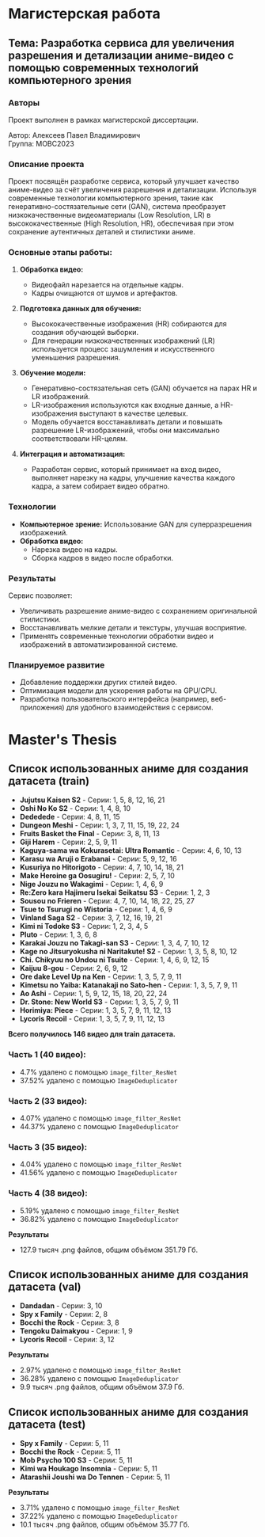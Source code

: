 # Магистерская работа

## Тема: Разработка сервиса для увеличения разрешения и детализации аниме-видео с помощью современных технологий компьютерного зрения

### Авторы
Проект выполнен в рамках магистерской диссертации. 

Автор: Алексеев Павел Владимирович  
Группа: МОВС2023


### Описание проекта

Проект посвящён разработке сервиса, который улучшает качество аниме-видео за счёт увеличения разрешения и детализации. Используя современные технологии компьютерного зрения, такие как генеративно-состязательные сети (GAN), система преобразует низкокачественные видеоматериалы (Low Resolution, LR) в высококачественные (High Resolution, HR), обеспечивая при этом сохранение аутентичных деталей и стилистики аниме.

### Основные этапы работы:

1. **Обработка видео:**
    - Видеофайл нарезается на отдельные кадры.
    - Кадры очищаются от шумов и артефактов.

2. **Подготовка данных для обучения:**
    - Высококачественные изображения (HR) собираются для создания обучающей выборки.
    - Для генерации низкокачественных изображений (LR) используется процесс зашумления и искусственного уменьшения разрешения.

3. **Обучение модели:**
    - Генеративно-состязательная сеть (GAN) обучается на парах HR и LR изображений.
    - LR-изображения используются как входные данные, а HR-изображения выступают в качестве целевых.
    - Модель обучается восстанавливать детали и повышать разрешение LR-изображений, чтобы они максимально соответствовали HR-целям.

4. **Интеграция и автоматизация:**
    - Разработан сервис, который принимает на вход видео, выполняет нарезку на кадры, улучшение качества каждого кадра, а затем собирает видео обратно.

### Технологии

- **Компьютерное зрение:** Использование GAN для суперразрешения изображений.
- **Обработка видео:**
    - Нарезка видео на кадры.
    - Сборка кадров в видео после обработки.

### Результаты

Сервис позволяет:
- Увеличивать разрешение аниме-видео с сохранением оригинальной стилистики.
- Восстанавливать мелкие детали и текстуры, улучшая восприятие.
- Применять современные технологии обработки видео и изображений в автоматизированной системе.

### Планируемое развитие
- Добавление поддержки других стилей видео.
- Оптимизация модели для ускорения работы на GPU/CPU.
- Разработка пользовательского интерфейса (например, веб-приложения) для удобного взаимодействия с сервисом.

# Master's Thesis

## Список использованных аниме для создания датасета (train)

- **Jujutsu Kaisen S2** - Серии: 1, 5, 8, 12, 16, 21
- **Oshi No Ko S2** - Серии: 1, 4, 8, 10
- **Dededede** - Серии: 4, 8, 11, 15
- **Dungeon Meshi** - Серии: 1, 3, 7, 11, 15, 19, 22, 24
- **Fruits Basket the Final** - Серии: 3, 8, 11, 13
- **Giji Harem** - Серии: 2, 5, 9, 11
- **Kaguya-sama wa Kokurasetai: Ultra Romantic** - Серии: 4, 6, 10, 13
- **Karasu wa Aruji o Erabanai** - Серии: 5, 9, 12, 16
- **Kusuriya no Hitorigoto** - Серии: 4, 7, 10, 14, 18, 21
- **Make Heroine ga Oosugiru!** - Серии: 2, 5, 7, 10
- **Nige Jouzu no Wakagimi** - Серии: 1, 4, 6, 9
- **Re:Zero kara Hajimeru Isekai Seikatsu S3** - Серии: 1, 2, 3
- **Sousou no Frieren** - Серии: 4, 7, 10, 14, 18, 22, 25, 27
- **Tsue to Tsurugi no Wistoria** - Серии: 1, 4, 6, 9
- **Vinland Saga S2** - Серии: 3, 7, 12, 16, 19, 21
- **Kimi ni Todoke S3** - Серии: 1, 2, 3, 4, 5
- **Pluto** - Серии: 1, 3, 6, 8
- **Karakai Jouzu no Takagi-san S3** - Серии: 1, 3, 4, 7, 10, 12
- **Kage no Jitsuryokusha ni Naritakute! S2** - Серии: 1, 3, 5, 8, 10, 12
- **Chi. Chikyuu no Undou ni Tsuite** - Серии: 1, 4, 6, 9, 12, 15
- **Kaijuu 8-gou** - Серии: 2, 6, 9, 12
- **Ore dake Level Up na Ken** - Серии: 1, 3, 5, 7, 9, 11
- **Kimetsu no Yaiba: Katanakaji no Sato-hen** - Серии: 1, 3, 5, 7, 9, 11
- **Ao Ashi** - Серии: 1, 5, 9, 12, 15, 18, 20, 22, 24
- **Dr. Stone: New World S3** - Серии: 1, 3, 5, 7, 9, 11
- **Horimiya: Piece** - Серии: 1, 3, 5, 7, 9, 11, 12, 13
- **Lycoris Recoil** - Серии: 1, 3, 5, 7, 9, 11, 12, 13

**Всего получилось 146 видео для train датасета.**

### Часть 1 (40 видео):
- 4.7% удалено с помощью `image_filter_ResNet`
- 37.52% удалено с помощью `ImageDeduplicator`

### Часть 2 (33 видео):
- 4.07% удалено с помощью `image_filter_ResNet`
- 44.37% удалено с помощью `ImageDeduplicator`

### Часть 3 (35 видео):
- 4.04% удалено с помощью `image_filter_ResNet`
- 41.56% удалено с помощью `ImageDeduplicator`

### Часть 4 (38 видео):
- 5.19% удалено с помощью `image_filter_ResNet`
- 36.82% удалено с помощью `ImageDeduplicator`

**Результаты**
- 127.9 тысяч .png файлов, общим объёмом 351.79 Гб.


## Список использованных аниме для создания датасета (val)
- **Dandadan** - Серии: 3, 10
- **Spy x Family** - Серии: 2, 8
- **Bocchi the Rock** - Серии: 3, 8
- **Tengoku Daimakyou** - Серии: 1, 9
- **Lycoris Recoil** - Серии: 3, 12

**Результаты**
- 2.97% удалено с помощью `image_filter_ResNet`
- 36.28% удалено с помощью `ImageDeduplicator`
- 9.9 тысяч .png файлов, общим объёмом 37.9 Гб.


## Список использованных аниме для создания датасета (test)
- **Spy x Family** - Серии: 5, 11
- **Bocchi the Rock** - Серии: 5, 11
- **Mob Psycho 100 S3** - Серии: 5, 11
- **Kimi wa Houkago Insomnia** - Серии: 5, 11
- **Atarashii Joushi wa Do Tennen** - Серии: 5, 11

**Результаты**
- 3.71% удалено с помощью `image_filter_ResNet`
- 37.22% удалено с помощью `ImageDeduplicator`
- 10.1 тысяч .png файлов, общим объёмом 35.77 Гб.

